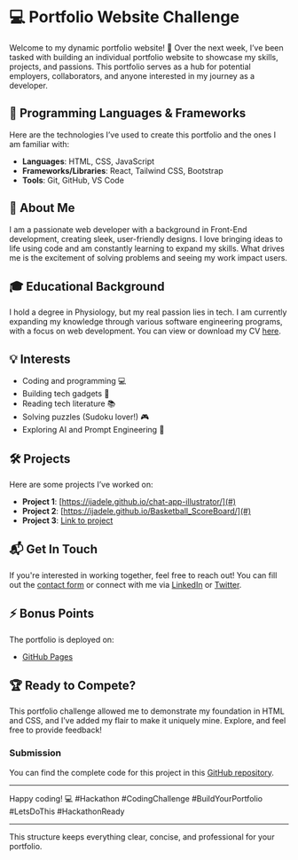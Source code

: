 # 💻 Portfolio Website Challenge

Welcome to my dynamic portfolio website! 🎉 Over the next week, I’ve been tasked with building an individual portfolio website to showcase my skills, projects, and passions. This portfolio serves as a hub for potential employers, collaborators, and anyone interested in my journey as a developer.

## 🔧 Programming Languages & Frameworks
Here are the technologies I’ve used to create this portfolio and the ones I am familiar with:
- **Languages**: HTML, CSS, JavaScript
- **Frameworks/Libraries**: React, Tailwind CSS, Bootstrap
- **Tools**: Git, GitHub, VS Code

## 📝 About Me
I am a passionate web developer with a background in Front-End development, creating sleek, user-friendly designs. I love bringing ideas to life using code and am constantly learning to expand my skills. What drives me is the excitement of solving problems and seeing my work impact users. 

## 🎓 Educational Background
I hold a degree in Physiology, but my real passion lies in tech. I am currently expanding my knowledge through various software engineering programs, with a focus on web development. You can view or download my CV [here](#).

## 💡 Interests
- Coding and programming 💻
- Building tech gadgets 🔧
- Reading tech literature 📚
- Solving puzzles (Sudoku lover!) 🎮
- Exploring AI and Prompt Engineering 🤖

## 🛠 Projects
Here are some projects I’ve worked on:
- **Project 1**: [https://ijadele.github.io/chat-app-illustrator/](#)
- **Project 2**: [https://ijadele.github.io/Basketball_ScoreBoard/](#)
- **Project 3**: [Link to project](#)

## 📬 Get In Touch
If you're interested in working together, feel free to reach out! You can fill out the [contact form](#) or connect with me via [LinkedIn](#) or [Twitter](#).

## ⚡️ Bonus Points
The portfolio is deployed on:
- [GitHub Pages](#) 

## 🏆 Ready to Compete?

This portfolio challenge allowed me to demonstrate my foundation in HTML and CSS, and I’ve added my flair to make it uniquely mine. Explore, and feel free to provide feedback!

### Submission
You can find the complete code for this project in this [GitHub repository](#).

---

Happy coding! 💻 #Hackathon #CodingChallenge #BuildYourPortfolio #LetsDoThis #HackathonReady

---

This structure keeps everything clear, concise, and professional for your portfolio.
